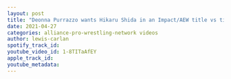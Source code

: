 ```yaml
---
layout: post
title: "Deonna Purrazzo wants Hikaru Shida in an Impact/AEW title vs title match!"
date: 2021-04-27
categories: alliance-pro-wrestling-network videos
author: lewis-carlan
spotify_track_id: 
youtube_video_id: 1-8TITaAfEY
apple_track_id: 
youtube_metadata: 
---
```

